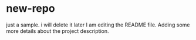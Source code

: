 # new-repo
just a sample. i will delete it later
I am editing the README file. Adding some more details about the project description.
